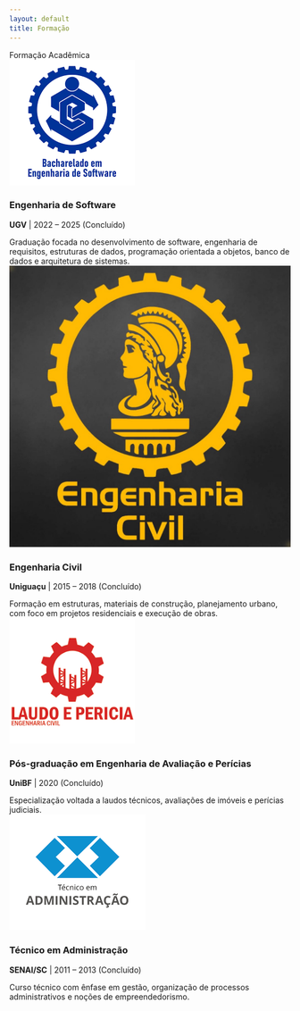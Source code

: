 ```yaml
---
layout: default
title: Formação
---
```


<div class="section-header">Formação Acadêmica</div>

<div class="experiencia-container">

  <div class="experiencia-card">
    <div class="experiencia-topo">
      <img src="/assets/img/empresas/software.png" alt="Unifique" class="experiencia-img">
      <div class="experiencia-titulo">
        <h3>Engenharia de Software</h3>
        <p><strong>UGV</strong> | 2022 – 2025 (Concluído)</p>
      </div>
    </div>
    <div class="experiencia-conteudo">
      Graduação focada no desenvolvimento de software, engenharia de requisitos, estruturas de dados, programação orientada a objetos, banco de dados e arquitetura de sistemas.
    </div>
  </div>

  <div class="experiencia-card">
    <div class="experiencia-topo">
      <img src="/assets/img/empresas/engenheiro.jpg" alt="Unifique" class="experiencia-img">
      <div class="experiencia-titulo">
        <h3>Engenharia Civil</h3>
        <p><strong>Uniguaçu</strong> | 2015 – 2018 (Concluído)</p>
      </div>
    </div>
    <div class="experiencia-conteudo">
      Formação em estruturas, materiais de construção, planejamento urbano, com foco em projetos residenciais e execução de obras.
    </div>
  </div>

  <div class="experiencia-card">
    <div class="experiencia-topo">
      <img src="/assets/img/empresas/pericia.png" alt="Unifique" class="experiencia-img">
      <div class="experiencia-titulo">
        <h3>Pós-graduação em Engenharia de Avaliação e Perícias</h3>
        <p><strong>UniBF</strong> | 2020 (Concluído)</p>
      </div>
    </div>
    <div class="experiencia-conteudo">
      Especialização voltada a laudos técnicos, avaliações de imóveis e perícias judiciais.
    </div>
  </div>

  <div class="experiencia-card">
    <div class="experiencia-topo">
      <img src="/assets/img/empresas/adm.png" alt="Unifique" class="experiencia-img">
      <div class="experiencia-titulo">
        <h3>Técnico em Administração</h3>
        <p><strong>SENAI/SC</strong> | 2011 – 2013 (Concluído)</p>
      </div>
    </div>
    <div class="experiencia-conteudo">
      Curso técnico com ênfase em gestão, organização de processos administrativos e noções de empreendedorismo.
    </div>
  </div>

</div>

